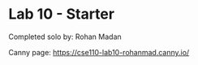 # Lab 10 - Starter

Completed solo by: Rohan Madan

Canny page: https://cse110-lab10-rohanmad.canny.io/